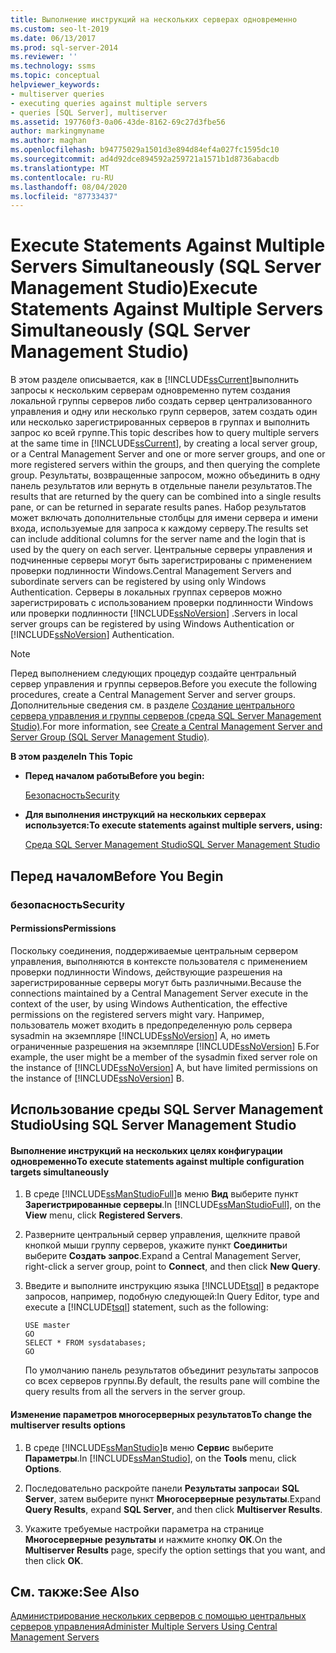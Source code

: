 ```yaml
---
title: Выполнение инструкций на нескольких серверах одновременно
ms.custom: seo-lt-2019
ms.date: 06/13/2017
ms.prod: sql-server-2014
ms.reviewer: ''
ms.technology: ssms
ms.topic: conceptual
helpviewer_keywords:
- multiserver queries
- executing queries against multiple servers
- queries [SQL Server], multiserver
ms.assetid: 197760f3-0a06-43de-8162-69c27d3fbe56
author: markingmyname
ms.author: maghan
ms.openlocfilehash: b94775029a1501d3e894d84ef4a027fc1595dc10
ms.sourcegitcommit: ad4d92dce894592a259721a1571b1d8736abacdb
ms.translationtype: MT
ms.contentlocale: ru-RU
ms.lasthandoff: 08/04/2020
ms.locfileid: "87733437"
---
```

# <a name="execute-statements-against-multiple-servers-simultaneously-sql-server-management-studio"></a><span data-ttu-id="8166f-102">Execute Statements Against Multiple Servers Simultaneously (SQL Server Management Studio)</span><span class="sxs-lookup"><span data-stu-id="8166f-102">Execute Statements Against Multiple Servers Simultaneously (SQL Server Management Studio)</span></span>
  <span data-ttu-id="8166f-103">В этом разделе описывается, как в [!INCLUDE[ssCurrent](../../includes/sscurrent-md.md)]выполнить запросы к нескольким серверам одновременно путем создания локальной группы серверов либо создать сервер централизованного управления и одну или несколько групп серверов, затем создать один или несколько зарегистрированных серверов в группах и выполнить запрос ко всей группе.</span><span class="sxs-lookup"><span data-stu-id="8166f-103">This topic describes how to query multiple servers at the same time in [!INCLUDE[ssCurrent](../../includes/sscurrent-md.md)], by creating a local server group, or a Central Management Server and one or more server groups, and one or more registered servers within the groups, and then querying the complete group.</span></span> <span data-ttu-id="8166f-104">Результаты, возвращенные запросом, можно объединить в одну панель результатов или вернуть в отдельные панели результатов.</span><span class="sxs-lookup"><span data-stu-id="8166f-104">The results that are returned by the query can be combined into a single results pane, or can be returned in separate results panes.</span></span> <span data-ttu-id="8166f-105">Набор результатов может включать дополнительные столбцы для имени сервера и имени входа, используемые для запроса к каждому серверу.</span><span class="sxs-lookup"><span data-stu-id="8166f-105">The results set can include additional columns for the server name and the login that is used by the query on each server.</span></span> <span data-ttu-id="8166f-106">Центральные серверы управления и подчиненные серверы могут быть зарегистрированы с применением проверки подлинности Windows.</span><span class="sxs-lookup"><span data-stu-id="8166f-106">Central Management Servers and subordinate servers can be registered by using only Windows Authentication.</span></span> <span data-ttu-id="8166f-107">Серверы в локальных группах серверов можно зарегистрировать с использованием проверки подлинности Windows или проверки подлинности [!INCLUDE[ssNoVersion](../../includes/ssnoversion-md.md)] .</span><span class="sxs-lookup"><span data-stu-id="8166f-107">Servers in local server groups can be registered by using Windows Authentication or [!INCLUDE[ssNoVersion](../../includes/ssnoversion-md.md)] Authentication.</span></span>  
  
> [!NOTE]  
>  <span data-ttu-id="8166f-108">Перед выполнением следующих процедур создайте центральный сервер управления и группы серверов.</span><span class="sxs-lookup"><span data-stu-id="8166f-108">Before you execute the following procedures, create a Central Management Server and server groups.</span></span> <span data-ttu-id="8166f-109">Дополнительные сведения см. в разделе [Создание центрального сервера управления и группы серверов (среда SQL Server Management Studio)](create-a-central-management-server-and-server-group.md).</span><span class="sxs-lookup"><span data-stu-id="8166f-109">For more information, see [Create a Central Management Server and Server Group &#40;SQL Server Management Studio&#41;](create-a-central-management-server-and-server-group.md).</span></span>  
  
 <span data-ttu-id="8166f-110">**В этом разделе**</span><span class="sxs-lookup"><span data-stu-id="8166f-110">**In This Topic**</span></span>  
  
-   <span data-ttu-id="8166f-111">**Перед началом работы**</span><span class="sxs-lookup"><span data-stu-id="8166f-111">**Before you begin:**</span></span>  
  
     [<span data-ttu-id="8166f-112">Безопасность</span><span class="sxs-lookup"><span data-stu-id="8166f-112">Security</span></span>](#Security)  
  
-   <span data-ttu-id="8166f-113">**Для выполнения инструкций на нескольких серверах используется:**</span><span class="sxs-lookup"><span data-stu-id="8166f-113">**To execute statements against multiple servers, using:**</span></span>  
  
     [<span data-ttu-id="8166f-114">Среда SQL Server Management Studio</span><span class="sxs-lookup"><span data-stu-id="8166f-114">SQL Server Management Studio</span></span>](#SSMSProcedure)  
  
##  <a name="before-you-begin"></a><a name="BeforeYouBegin"></a> <span data-ttu-id="8166f-115">Перед началом</span><span class="sxs-lookup"><span data-stu-id="8166f-115">Before You Begin</span></span>  
  
###  <a name="security"></a><a name="Security"></a> <span data-ttu-id="8166f-116">безопасность</span><span class="sxs-lookup"><span data-stu-id="8166f-116">Security</span></span>  
  
####  <a name="permissions"></a><a name="Permissions"></a> <span data-ttu-id="8166f-117">Permissions</span><span class="sxs-lookup"><span data-stu-id="8166f-117">Permissions</span></span>  
 <span data-ttu-id="8166f-118">Поскольку соединения, поддерживаемые центральным сервером управления, выполняются в контексте пользователя с применением проверки подлинности Windows, действующие разрешения на зарегистрированные серверы могут быть различными.</span><span class="sxs-lookup"><span data-stu-id="8166f-118">Because the connections maintained by a Central Management Server execute in the context of the user, by using Windows Authentication, the effective permissions on the registered servers might vary.</span></span> <span data-ttu-id="8166f-119">Например, пользователь может входить в предопределенную роль сервера sysadmin на экземпляре [!INCLUDE[ssNoVersion](../../includes/ssnoversion-md.md)] А, но иметь ограниченные разрешения на экземпляре [!INCLUDE[ssNoVersion](../../includes/ssnoversion-md.md)] Б.</span><span class="sxs-lookup"><span data-stu-id="8166f-119">For example, the user might be a member of the sysadmin fixed server role on the instance of [!INCLUDE[ssNoVersion](../../includes/ssnoversion-md.md)] A, but have limited permissions on the instance of [!INCLUDE[ssNoVersion](../../includes/ssnoversion-md.md)] B.</span></span>  
  
##  <a name="using-sql-server-management-studio"></a><a name="SSMSProcedure"></a> <span data-ttu-id="8166f-120">Использование среды SQL Server Management Studio</span><span class="sxs-lookup"><span data-stu-id="8166f-120">Using SQL Server Management Studio</span></span>  
  
#### <a name="to-execute-statements-against-multiple-configuration-targets-simultaneously"></a><span data-ttu-id="8166f-121">Выполнение инструкций на нескольких целях конфигурации одновременно</span><span class="sxs-lookup"><span data-stu-id="8166f-121">To execute statements against multiple configuration targets simultaneously</span></span>  
  
1.  <span data-ttu-id="8166f-122">В среде [!INCLUDE[ssManStudioFull](../../includes/ssmanstudiofull-md.md)]в меню **Вид** выберите пункт **Зарегистрированные серверы**.</span><span class="sxs-lookup"><span data-stu-id="8166f-122">In [!INCLUDE[ssManStudioFull](../../includes/ssmanstudiofull-md.md)], on the **View** menu, click **Registered Servers**.</span></span>  
  
2.  <span data-ttu-id="8166f-123">Разверните центральный сервер управления, щелкните правой кнопкой мыши группу серверов, укажите пункт **Соединить**и выберите **Создать запрос**.</span><span class="sxs-lookup"><span data-stu-id="8166f-123">Expand a Central Management Server, right-click a server group, point to **Connect**, and then click **New Query**.</span></span>  
  
3.  <span data-ttu-id="8166f-124">Введите и выполните инструкцию языка [!INCLUDE[tsql](../../includes/tsql-md.md)] в редакторе запросов, например, подобную следующей:</span><span class="sxs-lookup"><span data-stu-id="8166f-124">In Query Editor, type and execute a [!INCLUDE[tsql](../../includes/tsql-md.md)] statement, such as the following:</span></span>  
  
    ```  
    USE master  
    GO  
    SELECT * FROM sysdatabases;  
    GO  
    ```  
  
     <span data-ttu-id="8166f-125">По умолчанию панель результатов объединит результаты запросов со всех серверов группы.</span><span class="sxs-lookup"><span data-stu-id="8166f-125">By default, the results pane will combine the query results from all the servers in the server group.</span></span>  
  
#### <a name="to-change-the-multiserver-results-options"></a><span data-ttu-id="8166f-126">Изменение параметров многосерверных результатов</span><span class="sxs-lookup"><span data-stu-id="8166f-126">To change the multiserver results options</span></span>  
  
1.  <span data-ttu-id="8166f-127">В среде [!INCLUDE[ssManStudio](../../includes/ssmanstudio-md.md)]в меню **Сервис** выберите **Параметры**.</span><span class="sxs-lookup"><span data-stu-id="8166f-127">In [!INCLUDE[ssManStudio](../../includes/ssmanstudio-md.md)], on the **Tools** menu, click **Options**.</span></span>  
  
2.  <span data-ttu-id="8166f-128">Последовательно раскройте панели **Результаты запроса**и **SQL Server**, затем выберите пункт **Многосерверные результаты**.</span><span class="sxs-lookup"><span data-stu-id="8166f-128">Expand **Query Results**, expand **SQL Server**, and then click **Multiserver Results**.</span></span>  
  
3.  <span data-ttu-id="8166f-129">Укажите требуемые настройки параметра на странице **Многосерверные результаты** и нажмите кнопку **ОК**.</span><span class="sxs-lookup"><span data-stu-id="8166f-129">On the **Multiserver Results** page, specify the option settings that you want, and then click **OK**.</span></span>  
  
## <a name="see-also"></a><span data-ttu-id="8166f-130">См. также:</span><span class="sxs-lookup"><span data-stu-id="8166f-130">See Also</span></span>  
 [<span data-ttu-id="8166f-131">Администрирование нескольких серверов с помощью центральных серверов управления</span><span class="sxs-lookup"><span data-stu-id="8166f-131">Administer Multiple Servers Using Central Management Servers</span></span>](../../relational-databases/administer-multiple-servers-using-central-management-servers.md)  
  
  
